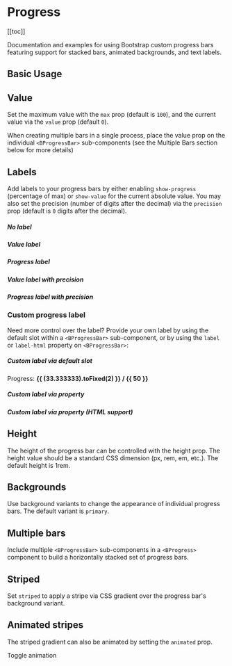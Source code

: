 # Progress

<ClientOnly>
  <Teleport to=".bd-toc">

[[toc]]

  </Teleport>
</ClientOnly>

<div class="lead mb-5">

Documentation and examples for using Bootstrap custom progress bars featuring support for stacked bars, animated backgrounds, and text labels.

</div>

## Basic Usage

<HighlightCard>
  <BCard>
    <BProgress :value="0" />
    <BProgress class="mt-3" :value="25" />
    <BProgress class="mt-3" :value="50" />
    <BProgress class="mt-3" :value="75" />
    <BProgress class="mt-3" :value="100" />
  </BCard>
  <template #html>

```vue-html
<BProgress :value="0" />
<BProgress :value="25" />
<BProgress :value="50" />
<BProgress :value="75" />
<BProgress :value="100" />
```

  </template>
</HighlightCard>

## Value

Set the maximum value with the `max` prop (default is `100`), and the current value via the `value` prop (default `0`).

When creating multiple bars in a single process, place the value prop on the individual `<BProgressBar>` sub-components (see the Multiple Bars section below for more details)

## Labels

Add labels to your progress bars by either enabling `show-progress` (percentage of max) or `show-value` for the current absolute value. You may also set the precision (number of digits after the decimal) via the `precision` prop (default is `0` digits after the decimal).

<HighlightCard>
  <BCard>
    <h5>No label</h5>
    <BProgress :value="33.3333" :max="50" class="mb-3" />
    <h5>Value label</h5>
    <BProgress :value="33.3333" :max="50" show-value class="mb-3" />
    <h5>Progress label</h5>
    <BProgress :value="33.3333" :max="50" show-progress class="mb-3" />
    <h5>Value label with precision</h5>
    <BProgress :value="33.3333" :max="50" :precision="2" show-value class="mb-3" />
    <h5>Progress label with precision</h5>
    <BProgress :value="33.3333" :max="50" :precision="2" show-progress class="mb-3" />
  </BCard>
  <template #html>

```vue-html
<h5>No label</h5>
<BProgress :value="33.3333" :max="50" />
<h5>Value label</h5>
<BProgress :value="33.3333" :max="50" show-value />
<h5>Progress label</h5>
<BProgress :value="33.3333" :max="50" show-progress />
<h5>Value label with precision</h5>
<BProgress :value="33.3333" :max="50" :precision="2" show-value />
<h5>Progress label with precision</h5>
<BProgress :value="33.3333" :max="50" :precision="2" show-progress />
```

  </template>
</HighlightCard>

### Custom progress label

Need more control over the label? Provide your own label by using the default slot within a `<BProgressBar>` sub-component, or by using the `label` or `label-html` property on `<BProgressBar>`:

<HighlightCard>
  <BCard>
    <h5>Custom label via default slot</h5>
    <BProgress :max="50" height="2rem">
      <BProgressBar :value="33.333333">
        <span>Progress: <strong>{{ (33.333333).toFixed(2) }} / {{ 50 }}</strong></span>
      </BProgressBar>
    </BProgress>
    <h5 class="mt-3">Custom label via property</h5>
    <BProgress :max="50">
      <BProgressBar :value="33.333333" :label="`${((33.333333 / 50) * 100).toFixed(2)}%`" />
    </BProgress>
    <h5 class="mt-3">Custom label via property (HTML support)</h5>
    <BProgress :max="50">
      <BProgressBar :value="33.333333" :label-html="`<del>${33.333333}</del>`" />
    </BProgress>
  </BCard>
  <template #html>

```vue-html
<h5>Custom label via default slot</h5>
<BProgress :max="50" height="2rem">
  <BProgressBar :value="33.333333">
    <span>Progress: <strong>{{ (33.333333).toFixed(2) }} / {{ 50 }}</strong></span>
  </BProgressBar>
</BProgress>

<h5 class="mt-3">Custom label via property</h5>
<BProgress :max="50">
  <BProgressBar
    :value="33.333333"
    :label="`${((33.333333 / 50) * 100).toFixed(2)}%`"
  />
</BProgress>

<h5 class="mt-3">Custom label via property (HTML support)</h5>
<BProgress :max="50">
  <BProgressBar :value="33.333333" :label-html="`<del>${33.333333}</del>`" />
</BProgress>
```

  </template>
</HighlightCard>

## Height

The height of the progress bar can be controlled with the height prop. The height value should be a standard CSS dimension (px, rem, em, etc.). The default height is 1rem.

<HighlightCard>
  <BCard>
    <BProgress :value="25" height="1px" />
    <BProgress class="mt-3" :value="25" height="20px" />
  </BCard>
  <template #html>

```vue-html
<BProgress :value="25" height="1px" />
<BProgress :value="25" height="20px" />
```

  </template>
</HighlightCard>

## Backgrounds

Use background variants to change the appearance of individual progress bars. The default variant is `primary`.

<HighlightCard>
  <BCard>
    <BProgress variant="success" :value="25" />
    <BProgress class="mt-3" variant="info" :value="50" />
    <BProgress class="mt-3" variant="warning" :value="75" />
    <BProgress class="mt-3" variant="danger" :value="100" />
  </BCard>
  <template #html>

```vue-html
<BProgress variant="success" :value="25" />
<BProgress variant="info" :value="50" />
<BProgress variant="warning" :value="75" />
<BProgress variant="danger" :value="100" />
```

  </template>
</HighlightCard>

## Multiple bars

Include multiple `<BProgressBar>` sub-components in a `<BProgress>` component to build a horizontally stacked set of progress bars.

<HighlightCard>
  <BCard>
    <BProgress>
      <BProgressBar :value="15" />
      <BProgressBar :value="30" variant="success" />
      <BProgressBar :value="20" variant="info" />
    </BProgress>
  </BCard>
  <template #html>

```vue-html
<BProgress>
  <BProgressBar :value="15" />
  <BProgressBar :value="30" variant="success" />
  <BProgressBar :value="20" variant="info" />
</BProgress>
```

  </template>
</HighlightCard>

## Striped

Set `striped` to apply a stripe via CSS gradient over the progress bar's background variant.

<HighlightCard>
  <BCard>
    <BProgress striped :value="10" />
    <BProgress striped class="mt-3" variant="success" :value="25" />
    <BProgress striped class="mt-3" variant="info" :value="50" />
    <BProgress striped class="mt-3" variant="warning" :value="75" />
    <BProgress striped class="mt-3" variant="danger" :value="100" />
  </BCard>
  <template #html>

```vue-html
<BProgress striped :value="10" />
<BProgress striped :value="25" variant="success" />
<BProgress striped :value="50" variant="info" />
<BProgress striped :value="75" variant="warning" />
<BProgress striped :value="100" variant="danger" />
```

  </template>
</HighlightCard>

## Animated stripes

The striped gradient can also be animated by setting the `animated` prop.

<HighlightCard>
  <BCard>
    <BProgress :value="75" striped :animated="animate" />
    <BButton class="mt-3" @click="animate = !animate">Toggle animation</BButton>
  </BCard>
  <template #html>

```vue
<template>
  <BProgress :value="75" striped :animated="animate" />
  <BButton class="mt-3" @click="animate = !animate">Toggle animation</BButton>
</template>

<script setup lang="ts">
import {ref} from 'vue'

const animate = ref(false)
</script>
```

  </template>
</HighlightCard>

<ComponentReference :data="data" />

<script setup lang="ts">
import {data} from '../../data/components/progress.data'
import ComponentReference from '../../components/ComponentReference.vue'
import {BButton, BProgressBar, BCard, BProgress} from 'bootstrap-vue-next'
import HighlightCard from '../../components/HighlightCard.vue'
import { ref } from 'vue';

const animate = ref(false);
</script>
